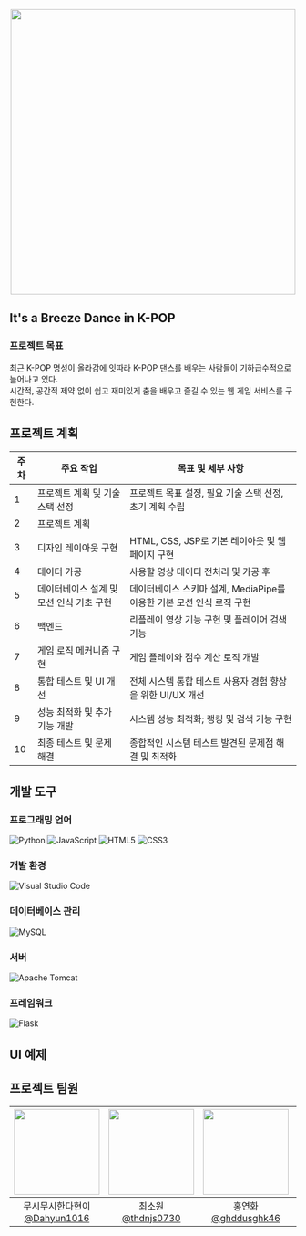<p align="center">
  <img src="mainlogo.png" width="500px">
</p>


## It's a Breeze Dance in K-POP

### 프로젝트 목표
최근 K-POP 명성이 올라감에 잇따라 K-POP 댄스를 배우는 사람들이 기하급수적으로 늘어나고 있다. <br>
시간적, 공간적 제약 없이 쉽고 재미있게 춤을 배우고 즐길 수 있는 웹 게임 서비스를 구현한다.


## 프로젝트 계획

| 주차 | 주요 작업                        | 목표 및 세부 사항                                      |
|------|----------------------------------|-------------------------------------------------------|
| 1    | 프로젝트 계획 및 기술 스택 선정  | 프로젝트 목표 설정, 필요 기술 스택 선정, 초기 계획 수립|
| 2    | 프로젝트 계획                    |                                                       |
| 3    | 디자인 레이아웃 구현             | HTML, CSS, JSP로 기본 레이아웃 및 웹페이지 구현       |
| 4    | 데이터 가공                      | 사용할 영상 데이터 전처리 및 가공 후                  |
| 5    | 데이터베이스 설계 및 모션 인식 기초 구현 | 데이터베이스 스키마 설계, MediaPipe를 이용한 기본 모션 인식 로직 구현 |
| 6    | 백엔드                           | 리플레이 영상 기능 구현 및 플레이어 검색 기능         |
| 7    | 게임 로직 메커니즘 구현          | 게임 플레이와 점수 계산 로직 개발                     |
| 8    | 통합 테스트 및 UI 개선           | 전체 시스템 통합 테스트 사용자 경험 향상을 위한 UI/UX 개선 |
| 9    | 성능 최적화 및 추가 기능 개발    | 시스템 성능 최적화; 랭킹 및 검색 기능 구현            |
| 10   | 최종 테스트 및 문제 해결         | 종합적인 시스템 테스트 발견된 문제점 해결 및 최적화   |

## 개발 도구
### 프로그래밍 언어
![Python](https://img.shields.io/badge/python-3670A0?style=for-the-badge&logo=python&logoColor=ffdd54)
![JavaScript](https://img.shields.io/badge/javascript-%23323330.svg?style=for-the-badge&logo=javascript&logoColor=%23F7DF1E)
![HTML5](https://img.shields.io/badge/html5-%23E34F26.svg?style=for-the-badge&logo=html5&logoColor=white)
![CSS3](https://img.shields.io/badge/css3-%231572B6.svg?style=for-the-badge&logo=css3&logoColor=white)
### 개발 환경
![Visual Studio Code](https://img.shields.io/badge/Visual%20Studio%20Code-0078d7.svg?style=for-the-badge&logo=visual-studio-code&logoColor=white)
### 데이터베이스 관리
![MySQL](https://img.shields.io/badge/mysql-4479A1.svg?style=for-the-badge&logo=mysql&logoColor=white)
### 서버
![Apache Tomcat](https://img.shields.io/badge/apache%20tomcat-%23F8DC75.svg?style=for-the-badge&logo=apache-tomcat&logoColor=black)
### 프레임워크
![Flask](https://img.shields.io/badge/flask-%23000.svg?style=for-the-badge&logo=flask&logoColor=white)

## UI 예제

## 프로젝트 팀원
|<img src="https://avatars.githubusercontent.com/u/127650519?v=4" width="150" height="150"/>|<img src="https://avatars.githubusercontent.com/u/127282032?v=4" width="150" height="150"/>|<img src="https://avatars.githubusercontent.com/u/127215169?v=4" width="150" height="150"/>|<img src="https://avatars.githubusercontent.com/u/127177037?v=4" width="150" height="150"/>|<img src="https://avatars.githubusercontent.com/u/127268889?v=4" width="150" height="150"/>|
|:-:|:-:|:-:|:-:|:-:|
|무시무시한다현이<br/>[@Dahyun1016](https://github.com/Dahyun1016)|최소원<br/>[@thdnjs0730](https://github.com/thdnjs0730)|홍연화<br/>[@ghddusghk46](https://github.com/ghddusghk46)|곽광희<br/>[@kwakguanghee](https://github.com/kwakguanghee)|SOO HYUN SIM<br/>[@simsoohyeon](https://github.com/simsoohyeon)|

